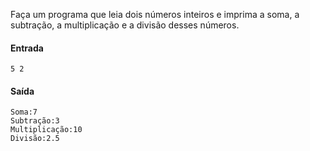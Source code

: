 Faça um programa que leia dois números inteiros e imprima a soma, a subtração, a multiplicação e a divisão desses números.


#### Entrada

    5 2

#### Saída

    Soma:7
    Subtração:3
    Multiplicação:10
    Divisão:2.5

